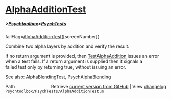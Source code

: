 # [AlphaAdditionTest](AlphaAdditionTest)
##### >[Psychtoolbox](Psychtoolbox)>[PsychTests](PsychTests)

failFlag=[AlphaAdditionTest](AlphaAdditionTest)([screenNumber])  
  
Combine two alpha layers by addition and verify the result.  
  
If no return argument is provided, then [TestAlphaAddition](TestAlphaAddition) issues an error  
when a test fails.  If a return argument is supplied then it signals a  
failed test only by returning true, without issuing an error.    
  
See also: [AlphaBlendingTest](AlphaBlendingTest), [PsychAlphaBlending](PsychAlphaBlending)  




<div class="code_header" style="text-align:right;">
  <span style="float:left;">Path&nbsp;&nbsp;</span> <span class="counter">Retrieve <a href=
  "https://raw.github.com/Psychtoolbox-3/Psychtoolbox-3/beta/Psychtoolbox/PsychTests/AlphaAdditionTest.m">current version from GitHub</a> | View <a href=
  "https://github.com/Psychtoolbox-3/Psychtoolbox-3/commits/beta/Psychtoolbox/PsychTests/AlphaAdditionTest.m">changelog</a></span>
</div>
<div class="code">
  <code>Psychtoolbox/PsychTests/AlphaAdditionTest.m</code>
</div>

